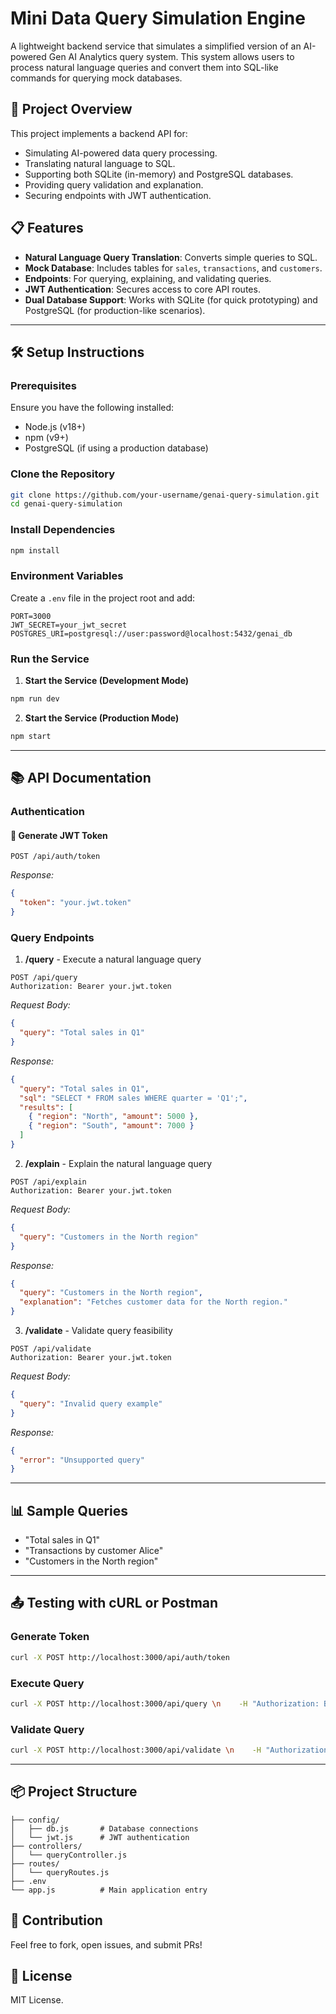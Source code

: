 # Mini Data Query Simulation Engine

A lightweight backend service that simulates a simplified version of an AI-powered Gen AI Analytics query system. This system allows users to process natural language queries and convert them into SQL-like commands for querying mock databases.

## 🚀 Project Overview

This project implements a backend API for:

- Simulating AI-powered data query processing.
- Translating natural language to SQL.
- Supporting both SQLite (in-memory) and PostgreSQL databases.
- Providing query validation and explanation.
- Securing endpoints with JWT authentication.

## 📋 Features

- **Natural Language Query Translation**: Converts simple queries to SQL.
- **Mock Database**: Includes tables for `sales`, `transactions`, and `customers`.
- **Endpoints**: For querying, explaining, and validating queries.
- **JWT Authentication**: Secures access to core API routes.
- **Dual Database Support**: Works with SQLite (for quick prototyping) and PostgreSQL (for production-like scenarios).

---

## 🛠️ Setup Instructions

### Prerequisites

Ensure you have the following installed:

- Node.js (v18+)
- npm (v9+)
- PostgreSQL (if using a production database)

### Clone the Repository

```bash
git clone https://github.com/your-username/genai-query-simulation.git
cd genai-query-simulation
```

### Install Dependencies

```bash
npm install
```

### Environment Variables

Create a `.env` file in the project root and add:

```env
PORT=3000
JWT_SECRET=your_jwt_secret
POSTGRES_URI=postgresql://user:password@localhost:5432/genai_db
```

### Run the Service

1. **Start the Service (Development Mode)**

```bash
npm run dev
```

2. **Start the Service (Production Mode)**

```bash
npm start
```

---

## 📚 API Documentation

### Authentication

#### 🔐 Generate JWT Token

```http
POST /api/auth/token
```

_Response:_

```json
{
  "token": "your.jwt.token"
}
```

### Query Endpoints

1. **/query** - Execute a natural language query

```http
POST /api/query
Authorization: Bearer your.jwt.token
```

_Request Body:_

```json
{
  "query": "Total sales in Q1"
}
```

_Response:_

```json
{
  "query": "Total sales in Q1",
  "sql": "SELECT * FROM sales WHERE quarter = 'Q1';",
  "results": [
    { "region": "North", "amount": 5000 },
    { "region": "South", "amount": 7000 }
  ]
}
```

2. **/explain** - Explain the natural language query

```http
POST /api/explain
Authorization: Bearer your.jwt.token
```

_Request Body:_

```json
{
  "query": "Customers in the North region"
}
```

_Response:_

```json
{
  "query": "Customers in the North region",
  "explanation": "Fetches customer data for the North region."
}
```

3. **/validate** - Validate query feasibility

```http
POST /api/validate
Authorization: Bearer your.jwt.token
```

_Request Body:_

```json
{
  "query": "Invalid query example"
}
```

_Response:_

```json
{
  "error": "Unsupported query"
}
```

---

## 📊 Sample Queries

- "Total sales in Q1"
- "Transactions by customer Alice"
- "Customers in the North region"

---

## 📤 Testing with cURL or Postman

### Generate Token

```bash
curl -X POST http://localhost:3000/api/auth/token
```

### Execute Query

```bash
curl -X POST http://localhost:3000/api/query \n    -H "Authorization: Bearer your.jwt.token" \n    -H "Content-Type: application/json" \n    -d '{"query": "Total sales in Q1"}'
```

### Validate Query

```bash
curl -X POST http://localhost:3000/api/validate \n    -H "Authorization: Bearer your.jwt.token" \n    -H "Content-Type: application/json" \n    -d '{"query": "Transactions by Alice"}'
```

---

## 📦 Project Structure

```
├── config/
│   ├── db.js       # Database connections
│   └── jwt.js      # JWT authentication
├── controllers/
│   └── queryController.js
├── routes/
│   └── queryRoutes.js
├── .env
└── app.js          # Main application entry
```

## 🤝 Contribution

Feel free to fork, open issues, and submit PRs!

## 📜 License

MIT License.

